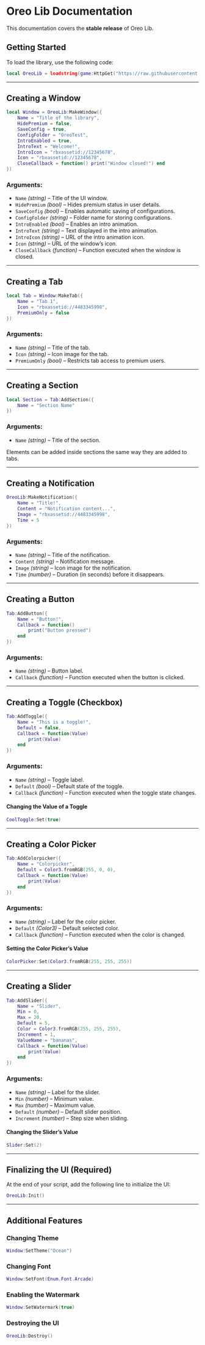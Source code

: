 # Oreo Lib Documentation  
This documentation covers the **stable release** of Oreo Lib.  

## Getting Started  
To load the library, use the following code:  
```lua
local OreoLib = loadstring(game:HttpGet("https://raw.githubusercontent.com/TempUserIdk18/OreoLib/refs/heads/main/OreoLibSource.lua"))()
```

---

## Creating a Window  
```lua
local Window = OreoLib:MakeWindow({
    Name = "Title of the library",
    HidePremium = false,
    SaveConfig = true,
    ConfigFolder = "OreoTest",
    IntroEnabled = true,
    IntroText = "Welcome!",
    IntroIcon = "rbxassetid://12345678",
    Icon = "rbxassetid://12345678",
    CloseCallback = function() print("Window closed!") end
})
```
### Arguments:
- `Name` *(string)* – Title of the UI window.  
- `HidePremium` *(bool)* – Hides premium status in user details.  
- `SaveConfig` *(bool)* – Enables automatic saving of configurations.  
- `ConfigFolder` *(string)* – Folder name for storing configurations.  
- `IntroEnabled` *(bool)* – Enables an intro animation.  
- `IntroText` *(string)* – Text displayed in the intro animation.  
- `IntroIcon` *(string)* – URL of the intro animation icon.  
- `Icon` *(string)* – URL of the window’s icon.  
- `CloseCallback` *(function)* – Function executed when the window is closed.  

---

## Creating a Tab  
```lua
local Tab = Window:MakeTab({
    Name = "Tab 1",
    Icon = "rbxassetid://4483345998",
    PremiumOnly = false
})
```
### Arguments:
- `Name` *(string)* – Title of the tab.  
- `Icon` *(string)* – Icon image for the tab.  
- `PremiumOnly` *(bool)* – Restricts tab access to premium users.  

---

## Creating a Section  
```lua
local Section = Tab:AddSection({
    Name = "Section Name"
})
```
### Arguments:
- `Name` *(string)* – Title of the section.  

Elements can be added inside sections the same way they are added to tabs.

---

## Creating a Notification  
```lua
OreoLib:MakeNotification({
    Name = "Title!",
    Content = "Notification content...",
    Image = "rbxassetid://4483345998",
    Time = 5
})
```
### Arguments:
- `Name` *(string)* – Title of the notification.  
- `Content` *(string)* – Notification message.  
- `Image` *(string)* – Icon image for the notification.  
- `Time` *(number)* – Duration (in seconds) before it disappears.  

---

## Creating a Button  
```lua
Tab:AddButton({
    Name = "Button!",
    Callback = function()
        print("Button pressed")
    end    
})
```
### Arguments:
- `Name` *(string)* – Button label.  
- `Callback` *(function)* – Function executed when the button is clicked.  

---

## Creating a Toggle (Checkbox)  
```lua
Tab:AddToggle({
    Name = "This is a toggle!",
    Default = false,
    Callback = function(Value)
        print(Value)
    end    
})
```
### Arguments:
- `Name` *(string)* – Toggle label.  
- `Default` *(bool)* – Default state of the toggle.  
- `Callback` *(function)* – Function executed when the toggle state changes.  

#### Changing the Value of a Toggle  
```lua
CoolToggle:Set(true)
```

---

## Creating a Color Picker  
```lua
Tab:AddColorpicker({
    Name = "Colorpicker",
    Default = Color3.fromRGB(255, 0, 0),
    Callback = function(Value)
        print(Value)
    end    
})
```
### Arguments:
- `Name` *(string)* – Label for the color picker.  
- `Default` *(Color3)* – Default selected color.  
- `Callback` *(function)* – Function executed when the color is changed.  

#### Setting the Color Picker’s Value  
```lua
ColorPicker:Set(Color3.fromRGB(255, 255, 255))
```

---

## Creating a Slider  
```lua
Tab:AddSlider({
    Name = "Slider",
    Min = 0,
    Max = 20,
    Default = 5,
    Color = Color3.fromRGB(255, 255, 255),
    Increment = 1,
    ValueName = "bananas",
    Callback = function(Value)
        print(Value)
    end    
})
```
### Arguments:
- `Name` *(string)* – Label for the slider.  
- `Min` *(number)* – Minimum value.  
- `Max` *(number)* – Maximum value.  
- `Default` *(number)* – Default slider position.  
- `Increment` *(number)* – Step size when sliding.  

#### Changing the Slider’s Value  
```lua
Slider:Set(2)
```

---

## Finalizing the UI (Required)  
At the end of your script, add the following line to initialize the UI:  
```lua
OreoLib:Init()
```

---

## Additional Features  
### Changing Theme  
```lua
Window:SetTheme("Ocean")
```
### Changing Font  
```lua
Window:SetFont(Enum.Font.Arcade)
```
### Enabling the Watermark  
```lua
Window:SetWatermark(true)
```
### Destroying the UI  
```lua
OreoLib:Destroy()
```

